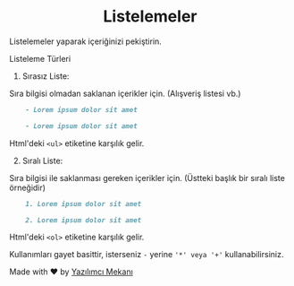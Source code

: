 <h1 align="center">Listelemeler</h1>

Listelemeler yaparak içeriğinizi pekiştirin.

Listeleme Türleri

1. Sırasız Liste:

Sıra bilgisi olmadan saklanan içerikler için. (Alışveriş listesi vb.)

```md
    - Lorem ipsum dolor sit amet

    - Lorem ipsum dolor sit amet
```

Html'deki `<ul>` etiketine karşılık gelir.

2. Sıralı Liste:

Sıra bilgisi ile saklanması gereken içerikler için. (Üstteki başlık bir sıralı liste örneğidir)

```md
    1. Lorem ipsum dolor sit amet

    2. Lorem ipsum dolor sit amet
```

Html'deki `<ol>` etiketine karşılık gelir.

Kullanımları gayet basittir, isterseniz `-` yerine ` '*' veya '+' ` kullanabilirsiniz. 

Made with ❤️ by [Yazılımcı Mekanı](https://github.com/yazilimcimekani)